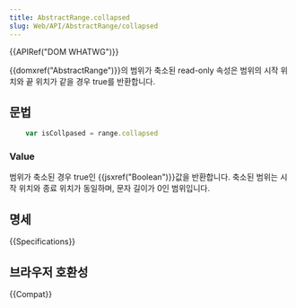 ```yaml
---
title: AbstractRange.collapsed
slug: Web/API/AbstractRange/collapsed
---
```

{{APIRef("DOM WHATWG")}}

{{domxref("AbstractRange")}}의 범위가 축소된 read-only 속성은 범위의 시작 위치와 끝 위치가 같을 경우 true를 반환합니다.

## 문법

```js
    var isCollpased = range.collapsed
```

### Value

범위가 축소된 경우 true인 {{jsxref("Boolean")}}값을 반환합니다. 축소된 범위는 시작 위치와 종료 위치가 동일하며, 문자 길이가 0인 범위입니다.

## 명세

{{Specifications}}

## 브라우저 호환성

{{Compat}}
